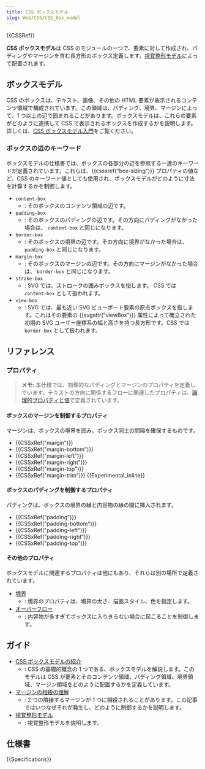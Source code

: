 ```yaml
---
title: CSS ボックスモデル
slug: Web/CSS/CSS_box_model
---
```


{{CSSRef}}

**CSS ボックスモデル**は CSS のモジュールの一つで、要素に対して作成され、パディングやマージンを含む長方形のボックス定義します。[視覚整形モデル](/ja/docs/Web/CSS/Visual_formatting_model)によって配置されます。

## ボックスモデル

CSS のボックスは、テキスト、画像、その他の HTML 要素が表示されるコンテンツ領域で構成されています。この領域は、パディング、境界、マージンによって、1 つ以上の辺で囲まれることがあります。ボックスモデルは、これらの要素がどのように連携して CSS で表示されるボックスを作成するかを説明します。詳しくは、[CSS ボックスモデル入門](/ja/docs/Web/CSS/CSS_Box_Model/Introduction_to_the_CSS_box_model)をご覧ください。

### ボックスの辺のキーワード

ボックスモデルの仕様書では、ボックスの各部分の辺を参照する一連のキーワードが定義されています。これらは、{{cssxref("box-sizing")}} プロパティの値など、CSS のキーワード値としても使用され、ボックスモデルがどのように寸法を計算するかを制御します。

- `content-box`
  - : そのボックスのコンテンツ領域の辺です。
- `padding-box`
  - : そのボックスのパディングの辺です。その方向にパディングがなかった場合は、 `content-box` と同じになります。
- `border-box`
  - : そのボックスの境界の辺です。その方向に境界がなかった場合は、 `padding-box` と同じになります。
- `margin-box`
  - : そのボックスのマージンの辺です。その方向にマージンがなかった場合は、 `border-box` と同じになります。
- `stroke-box`
  - : SVG では、ストロークの囲みボックスを指します。 CSS では `content-box` として扱われます。
- `view-box`
  - : SVG では、最も近い SVG ビューポート要素の原点ボックスを指します。これはその要素の {{svgattr("viewBox")}} 属性によって確立された初期の SVG ユーザー座標系の幅と高さを持つ長方形です。CSS では `border-box` として扱われます。

## リファレンス

### プロパティ

> **メモ:** 本仕様では、物理的なパディングとマージンのプロパティを定義しています。テキストの方向に関係するフローに関連したプロパティは、[論理的プロパティと値](/ja/docs/Web/CSS/CSS_Logical_Properties)で定義されています。

#### ボックスのマージンを制御するプロパティ

マージンは、ボックスの境界を囲み、ボックス同士の間隔を確保するものです。

- {{CSSxRef("margin")}}
- {{CSSxRef("margin-bottom")}}
- {{CSSxRef("margin-left")}}
- {{CSSxRef("margin-right")}}
- {{CSSxRef("margin-top")}}
- {{CSSxRef("margin-trim")}} {{Experimental_Inline}}

#### ボックスのパディングを制御するプロパティ

パディングは、ボックスの境界の縁と内容物の縁の間に挿入されます。

- {{CSSxRef("padding")}}
- {{CSSxRef("padding-bottom")}}
- {{CSSxRef("padding-left")}}
- {{CSSxRef("padding-right")}}
- {{CSSxRef("padding-top")}}

#### その他のプロパティ

ボックスモデルに関連するプロパティは他にもあり、それらは別の場所で定義されています。

- [境界](/ja/docs/Web/CSS/CSS_Backgrounds_and_Borders)
  - : 境界のプロパティは、境界の太さ、描画スタイル、色を指定します。
- [オーバーフロー](/ja/docs/Web/CSS/overflow)
  - : 内容物が多すぎてボックスに入りきらない場合に起こることを制御します。

## ガイド

- [CSS ボックスモデルの紹介](/ja/docs/Web/CSS/CSS_Box_Model/Introduction_to_the_CSS_box_model)
  - : CSS の基礎的概念の 1 つである、ボックスモデルを解説します。このモデルは CSS が要素とそのコンテンツ領域、パディング領域、境界領域、マージン領域をどのように配置するかを定義しています。
- [マージンの相殺の理解](/ja/docs/Web/CSS/CSS_Box_Model/Mastering_margin_collapsing)
  - : 2 つの隣接するマージンが 1 つに相殺されることがあります。この記事ではいつなぜそれが発生し、どのように制御するかを説明します。
- [視覚整形モデル](/ja/docs/Web/CSS/Visual_formatting_model)
  - : 視覚整形モデルを説明します。

## 仕様書

{{Specifications}}
